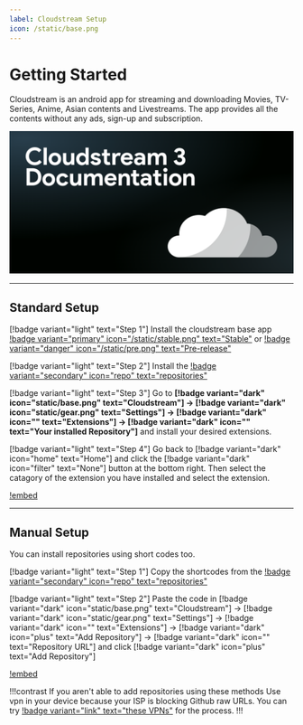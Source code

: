 ```yaml
---
label: Cloudstream Setup
icon: /static/base.png
---
```

# Getting Started

Cloudstream is an android app for streaming and downloading Movies, TV-Series, Anime, Asian contents and Livestreams. The app provides all the contents without any ads, sign-up and subscription.

![](/static/cover.png)
___
## Standard Setup

[!badge variant="light" text="Step 1"] Install the cloudstream base app [!badge variant="primary" icon="/static/stable.png" text="Stable"](https://github.com/recloudstream/cloudstream/releases/latest) or [!badge variant="danger" icon="/static/pre.png" text="Pre-release"](https://github.com/recloudstream/cloudstream/releases/pre-release)

[!badge variant="light" text="Step 2"] Install the [!badge variant="secondary" icon="repo" text="repositories"](Repositories.md)

[!badge variant="light" text="Step 3"] Go to **[!badge variant="dark" icon="static/base.png" text="Cloudstream"] → [!badge variant="dark" icon="static/gear.png" text="Settings"] → [!badge variant="dark" icon="" text="Extensions"] → [!badge variant="dark" icon="" text="Your installed Repository"]** and install your desired extensions.

[!badge variant="light" text="Step 4"] Go back to [!badge variant="dark" icon="home" text="Home"] and click the [!badge variant="dark" icon="filter" text="None"] button at the bottom right. Then select the catagory of the extension you have installed and select the extension.

[!embed](https://www.youtube-nocookie.com/embed/B_WmCAUCy2c)
___
## Manual Setup

You can install repositories using short codes too.

[!badge variant="light" text="Step 1"] Copy the shortcodes from the [!badge variant="secondary" icon="repo" text="repositories"](Repositories.md)

[!badge variant="light" text="Step 2"] Paste the code in [!badge variant="dark" icon="static/base.png" text="Cloudstream"] → [!badge variant="dark" icon="static/gear.png" text="Settings"] → [!badge variant="dark" icon="" text="Extensions"] → [!badge variant="dark" icon="plus" text="Add Repository"] → [!badge variant="dark" icon="" text="Repository URL"] and click [!badge variant="dark" icon="plus" text="Add Repository"]

[!embed](https://youtu.be/Wpq9MPajOVc)

!!!contrast If you aren't able to add repositories using these methods
Use vpn in your device because your ISP is blocking Github raw URLs. You can try [!badge variant="link" text="these VPNs"](/recapps.md/#vpn) for the process.
!!!
